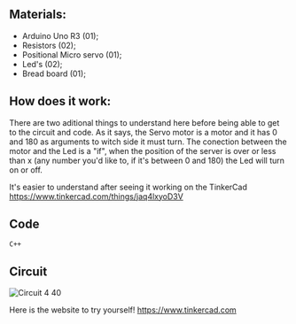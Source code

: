 ## Materials:
- Arduino Uno R3 (01);
- Resistors (02);
- Positional Micro servo (01);
- Led's (02);
- Bread board (01);

## How does it work:
There are two aditional things to understand here before being able to get to the circuit and code. As it says, the Servo motor is a motor and it has 0 and 180 as arguments to witch side it must turn. 
The conection between the motor and the Led is a "if", when the position of the server is over or less than x (any number you'd like to, if it's between 0 and 180) the Led will turn on or off. 

It's easier to understand after seeing it working on the TinkerCad https://www.tinkercad.com/things/jaq4lxyoD3V

## Code
`C++`

## Circuit
![Circuit 4 40](https://user-images.githubusercontent.com/89589831/171918631-d280b685-514f-4e64-86c7-5f1ef3f3bcbc.jpeg)

Here is the website to try yourself! https://www.tinkercad.com
